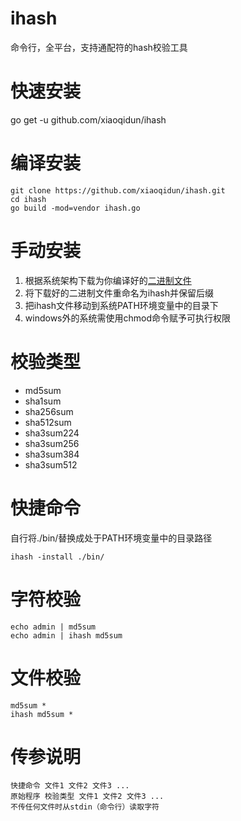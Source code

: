 # ihash
命令行，全平台，支持通配符的hash校验工具
# 快速安装
go get -u github.com/xiaoqidun/ihash
# 编译安装
```
git clone https://github.com/xiaoqidun/ihash.git
cd ihash
go build -mod=vendor ihash.go
```
# 手动安装
1. 根据系统架构下载为你编译好的[二进制文件](https://github.com/xiaoqidun/ihash/releases)
2. 将下载好的二进制文件重命名为ihash并保留后缀
3. 把ihash文件移动到系统PATH环境变量中的目录下
4. windows外的系统需使用chmod命令赋予可执行权限
# 校验类型
- md5sum
- sha1sum
- sha256sum
- sha512sum
- sha3sum224
- sha3sum256
- sha3sum384
- sha3sum512
# 快捷命令
自行将./bin/替换成处于PATH环境变量中的目录路径
```
ihash -install ./bin/
```
# 字符校验
```
echo admin | md5sum
echo admin | ihash md5sum
```
# 文件校验
```
md5sum *
ihash md5sum *
```
# 传参说明
```
快捷命令 文件1 文件2 文件3 ...
原始程序 校验类型 文件1 文件2 文件3 ...
不传任何文件时从stdin（命令行）读取字符
```
